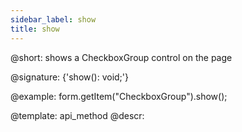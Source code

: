 ```yaml
---
sidebar_label: show
title: show
---          
```


@short: shows a CheckboxGroup control on the page

@signature: {'show(): void;'}


@example:
form.getItem("CheckboxGroup").show(); 


@template: api_method
@descr:


